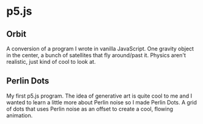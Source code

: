 # p5.js

 ## Orbit
 A conversion of a program I wrote in vanilla JavaScript. One gravity object in the center, a bunch of satellites that fly around/past it. Physics aren't realistic, just kind of cool to look at.



## Perlin Dots
My first p5.js program. The idea of generative art is quite cool to me and I wanted to learn a little more about Perlin noise so I made Perlin Dots. A grid of dots that uses Perlin noise as an offset to create a cool, flowing animation.
